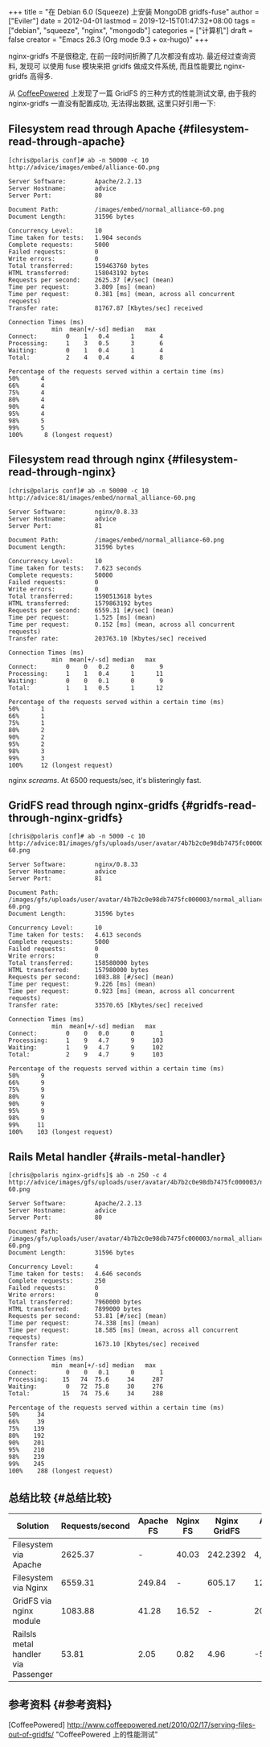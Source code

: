 +++
title = "在 Debian 6.0 (Squeeze) 上安装 MongoDB gridfs-fuse"
author = ["Eviler"]
date = 2012-04-01
lastmod = 2019-12-15T01:47:32+08:00
tags = ["debian", "squeeze", "nginx", "mongodb"]
categories = ["计算机"]
draft = false
creator = "Emacs 26.3 (Org mode 9.3 + ox-hugo)"
+++

nginx-gridfs 不是很稳定, 在前一段时间折腾了几次都没有成功.
最近经过查询资料, 发现可 以使用 fuse 模块来把 gridfs 做成文件系统,
而且性能要比 nginx-gridfs 高得多.
<!--more-->

从 [CoffeePowered](http://www.coffeepowered.net/2010/02/17/serving-files-out-of-gridfs/) 上发现了一篇 GridFS 的三种方式的性能测试文章,
由于我的 nginx-gridfs 一直没有配置成功, 无法得出数据, 这里只好引用一下:


## Filesystem read through Apache {#filesystem-read-through-apache}

```text
[chris@polaris conf]# ab -n 50000 -c 10 http://advice/images/embed/alliance-60.png

Server Software:        Apache/2.2.13
Server Hostname:        advice
Server Port:            80

Document Path:          /images/embed/normal_alliance-60.png
Document Length:        31596 bytes

Concurrency Level:      10
Time taken for tests:   1.904 seconds
Complete requests:      5000
Failed requests:        0
Write errors:           0
Total transferred:      159463760 bytes
HTML transferred:       158043192 bytes
Requests per second:    2625.37 [#/sec] (mean)
Time per request:       3.809 [ms] (mean)
Time per request:       0.381 [ms] (mean, across all concurrent requests)
Transfer rate:          81767.87 [Kbytes/sec] received

Connection Times (ms)
            min  mean[+/-sd] median   max
Connect:        0    1   0.4      1       4
Processing:     1    3   0.5      3       6
Waiting:        0    1   0.4      1       4
Total:          2    4   0.4      4       8

Percentage of the requests served within a certain time (ms)
50%      4
66%      4
75%      4
80%      4
90%      4
95%      4
98%      5
99%      5
100%      8 (longest request)
```


## Filesystem read through nginx {#filesystem-read-through-nginx}

```text
[chris@polaris conf]# ab -n 50000 -c 10 http://advice:81/images/embed/normal_alliance-60.png

Server Software:        nginx/0.8.33
Server Hostname:        advice
Server Port:            81

Document Path:          /images/embed/normal_alliance-60.png
Document Length:        31596 bytes

Concurrency Level:      10
Time taken for tests:   7.623 seconds
Complete requests:      50000
Failed requests:        0
Write errors:           0
Total transferred:      1590513618 bytes
HTML transferred:       1579863192 bytes
Requests per second:    6559.31 [#/sec] (mean)
Time per request:       1.525 [ms] (mean)
Time per request:       0.152 [ms] (mean, across all concurrent requests)
Transfer rate:          203763.10 [Kbytes/sec] received

Connection Times (ms)
            min  mean[+/-sd] median   max
Connect:        0    0   0.2      0       9
Processing:     1    1   0.4      1      11
Waiting:        0    0   0.1      0       9
Total:          1    1   0.5      1      12

Percentage of the requests served within a certain time (ms)
50%      1
66%      1
75%      1
80%      2
90%      2
95%      2
98%      3
99%      3
100%     12 (longest request)
```

nginx _screams_. At 6500 requests/sec, it's blisteringly fast.


## GridFS read through nginx-gridfs {#gridfs-read-through-nginx-gridfs}

```text
[chris@polaris conf]# ab -n 5000 -c 10 http://advice:81/images/gfs/uploads/user/avatar/4b7b2c0e98db7475fc000003/normal_alliance-60.png

Server Software:        nginx/0.8.33
Server Hostname:        advice
Server Port:            81

Document Path:          /images/gfs/uploads/user/avatar/4b7b2c0e98db7475fc000003/normal_alliance-60.png
Document Length:        31596 bytes

Concurrency Level:      10
Time taken for tests:   4.613 seconds
Complete requests:      5000
Failed requests:        0
Write errors:           0
Total transferred:      158580000 bytes
HTML transferred:       157980000 bytes
Requests per second:    1083.88 [#/sec] (mean)
Time per request:       9.226 [ms] (mean)
Time per request:       0.923 [ms] (mean, across all concurrent requests)
Transfer rate:          33570.65 [Kbytes/sec] received

Connection Times (ms)
            min  mean[+/-sd] median   max
Connect:        0    0   0.0      0       1
Processing:     1    9   4.7      9     103
Waiting:        1    9   4.7      9     102
Total:          2    9   4.7      9     103

Percentage of the requests served within a certain time (ms)
50%      9
66%      9
75%      9
80%      9
90%      9
95%      9
98%      9
99%     11
100%    103 (longest request)
```


## Rails Metal handler {#rails-metal-handler}

```text
[chris@polaris nginx-gridfs]$ ab -n 250 -c 4  http://advice/images/gfs/uploads/user/avatar/4b7b2c0e98db7475fc000003/normal_alliance-60.png

Server Software:        Apache/2.2.13
Server Hostname:        advice
Server Port:            80

Document Path:          /images/gfs/uploads/user/avatar/4b7b2c0e98db7475fc000003/normal_alliance-60.png
Document Length:        31596 bytes

Concurrency Level:      4
Time taken for tests:   4.646 seconds
Complete requests:      250
Failed requests:        0
Write errors:           0
Total transferred:      7960000 bytes
HTML transferred:       7899000 bytes
Requests per second:    53.81 [#/sec] (mean)
Time per request:       74.338 [ms] (mean)
Time per request:       18.585 [ms] (mean, across all concurrent requests)
Transfer rate:          1673.10 [Kbytes/sec] received

Connection Times (ms)
            min  mean[+/-sd] median   max
Connect:        0    0   0.1      0       1
Processing:    15   74  75.6     34     287
Waiting:        0   72  75.8     30     276
Total:         15   74  75.6     34     288

Percentage of the requests served within a certain time (ms)
50%     34
66%     39
75%    139
80%    192
90%    201
95%    210
98%    239
99%    245
100%    288 (longest request)
```


## 总结比较 {#总结比较}

| Solution                            | Requests/second | Apache FS | Nginx FS | Nginx GridFS | Apache Ruby |
|-------------------------------------|-----------------|-----------|----------|--------------|-------------|
| Filesystem via Apache               | 2625.37         | -         | 40.03    | 242.2392     | 4,878.96    |
| Filesystem via Nginx                | 6559.31         | 249.84    | -        | 605.17       | 12,189.76   |
| GridFS via nginx module             | 1083.88         | 41.28     | 16.52    | -            | 2014.27     |
| Railsls metal handler via Passenger | 53.81           | 2.05      | 0.82     | 4.96         | -53         |


## 参考资料 {#参考资料}

[CoffeePowered]
<http://www.coffeepowered.net/2010/02/17/serving-files-out-of-gridfs/>
"CoffeePowered 上的性能测试"
